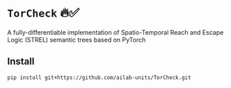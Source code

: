 # `TorCheck` 🔥✅
A fully-differentiable implementation of Spatio-Temporal Reach and Escape Logic (STREL) semantic trees based on PyTorch

## Install
```console
pip install git+https://github.com/ailab-units/TorCheck.git
```
